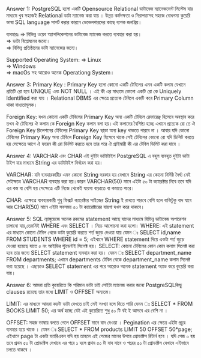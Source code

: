 Answer 1: PostgreSQL হলো একটি Opensource Relational ডাটাবেজ ম্যানেজমেন্ট সিস্টেম যার মাধ্যমে খুব সহজেই Relational ডাটা ম্যানেজ করা যায় । উন্নত কর্মদক্ষতা ও নিরাপত্তাসহ সহজে বোধগম্য কুয়েরি ভাষা SQL language সাপর্ট করার কারনে ডেভেলপারদের কাছে ব্যপক জনপ্রিয়।

ব্যবহারঃ
    => বিভিন্ন ওয়েব অ্যাপলিকেশনের ডাটাবেজ ম্যানেজ করতে ব্যবহার করা হয়। <br>
    => ডাটা বিশ্লেষনের জন্যে।<br>
    => বিভিন্ন প্রতিষ্ঠানের ডাটা ম্যানেজের জন্যে।<br>

Supported Operating System:
    => Linux <br>
    => Windows <br>
    => macOs সহ আরোও অনেক Operationg System।<br>

Answer 3: 
Primary Key : Primary Key হলো কোনো একটি টেবিলের এমন একটি কলাম যেখানে প্রতিটি রো হবে UNIQUE এবং NOT NULL । এই কী এর মাধ্যমে কোনো একটি রো কে Uniquely Identified করা যায় । Relational DBMS এর ক্ষেত্রে প্রত্যেক টেবিলে একটি করে Primary Column থাকা বাধ্যতামূলক।

Foreign Key: যখন কোনো একটি টেবিলের Primary Key অন্য একটি টেবিলে রেফারেঞ্ছ হিসেবে অবস্থান করে তখন ঐ টেবিলের ঐ কলাম কে Foreign Key কলাম বলা হয়।এই কলামের বৈশিষ্ঠ্য হচ্ছে এখানে প্রত্যেক রো তে ঐ Foreign Key রিলেশনের টেবিলের Primary Key ছাড়া অন্য key থাকতে পারবে না । আবার যদি কোনো টেবিলের Primary Key অন্য টেবিলে Foreign Key হিসেবে থাকে সেই টেবিলের কোনো রো যদি ডিলিট করতে হয়  সেক্ষেত্রে আগে ঐ ফরেন কী রো ডিলিট করতে হবে তার পরে ঐ প্রাইমারী কী এর টেবিল ডিলিট করা যাবে । 

Answer 4: VARCHAR এবং CHAR এই দুইটা ডাটাটাইপ PostgreSQL এ বহুল ব্যবহৃত দুইটা ডাটা টাইপ যার মাধ্যমে String এর ডাটাটাইপ নির্ধারন করা হয়।

VARCHAR: যদি ব্যবহারকারীর এমন কোনো String দরকার হয় যেখানে String এর কোনো নির্দিষ্ঠ দৈর্ঘ্য নেই সেইক্ষত্রে VARCHAR ব্যবহার করা হয়।কারন VARCHAR(50) মানে এইটা ৫০ টা ক্যারেক্টার নিবে তবে যদি এর কম বা বেশি হয় সেক্ষেত্রে এটি নিজে থেকেই যায়গা বাড়াতে বা কমাতে পারে।

CHAR: এক্ষেত্রে ব্যবহারকারী শুধু ফিক্সট ক্যারেক্টার সাইজের String ই রাখতে পারবে বেশি হলে বাকিটুকু বাদ যাবে আর CHAR(50) মানে এইটা সবসময় ৫০ টা ক্যারেক্টারের যায়গা দখল করে থাকবে।

Answer 5: SQL ল্যাঙ্গুয়েজে অনেক রকমের statement আছে যাদের মাধ্যমে বিভিন্ন ডাটাবেজ অপারেশন চালানো যায়,তেমনিই WHERE এবং SELECT । নিচে আলোচনা করা হলো।
WHERE: এই statement এর মাধ্যমে কোনো টেবিল থেকে ডাটা কুয়েরি করতে শর্ত জুড়ে দেওয়া যায় যেমন ঃ SELECT id,name FROM STUDENTS WHERE id = 5; এইখানে WHERE statement দিয়ে একটা শর্ত জুড়ে দেওয়া হয়েছে যাতে ৫ নং আইডির স্টুডেন্টই সিলেক্ট হয়।
SELECT: কোনো টেবিলের কোন কোন কলাম সিলেক্ট করা হবে তার জন্যে SELECT statement ব্যবহার করা হয়। যেমন ঃ SELECT department_name FROM departments; এখানে departments টেবিল থেকে department_name কলাম সিলেক্ট করা হয়েছে । এছাড়াও SELECT statement এর পরে আরোও অনেক statement অ্যাড করে কুয়েরি করা যায়।

Answer 6: আমরা প্রতি কুয়েরিতে কি পরিমান ডাটা চাই সেইটা ম্যানেজ করার জন্যে PostgreSQLকিছু clauses রয়েছে তার মধ্যে LIMIT ও OFFSET অন্যতম।

LIMIT: এর মাধ্যমে আমরা কয়টা ডাটা দেখতে চাই সেই সংখ্যা বলে দিতে পারি যেমন ঃ 
SELECT * FROM BOOKS LIMIT 50; এর অর্থ হচ্ছে যেই এই কুয়েরিতে শুধু ৫০ টি বই ই আসবে এর বেশি না ।

OFFSET: সহজ ভাষায় বলতে গেলে OFFSET মানে বাদ দেওয়া । Pegination এর ক্ষেত্রে এইটা প্রচুর ব্যবহার হয়ে থাকে । 
যেমন ঃ SELECT * FROM products LIMIT 50 OFFSET 50*page;
এইখানে page টা একটা ভ্যারিএবল যদি হয় তাহলে এই পেজের মানের উপরে প্রোডাক্টস রিটার্ন হবে । যদি পেজ ০ হয় তবে প্রথম ৫০ টা প্রোডাক্টস দেখাবে এর পরে ১ হলে প্রথম ৫০ টা বাদ যাবে ও পরের ৫০ টা প্রোডাক্টস দেখাবে এইভাবে চলতে থাকবে ।

